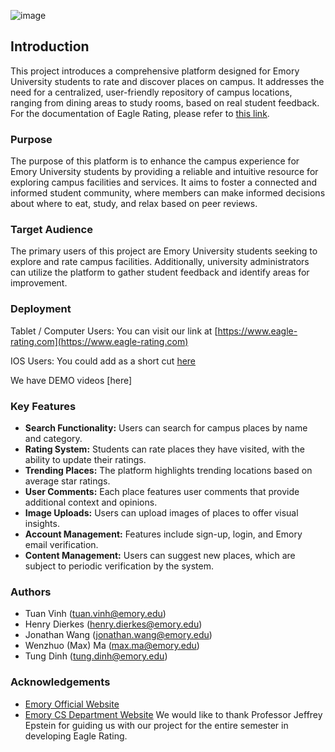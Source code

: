 ![image](https://github.com/henrydierkes/Eagle_Rating/assets/101287371/b9db8fed-feae-4fef-8838-3d36cd139f16)

## Introduction

This project introduces a comprehensive platform designed for Emory University students to rate and discover places on campus. It addresses the need for a centralized, user-friendly repository of campus locations, ranging from dining areas to study rooms, based on real student feedback. For the documentation of Eagle Rating, please refer to [this link](https://github.com/henrydierkes/Eagle_Rating/tree/master/Documentation).

### Purpose

The purpose of this platform is to enhance the campus experience for Emory University students by providing a reliable and intuitive resource for exploring campus facilities and services. It aims to foster a connected and informed student community, where members can make informed decisions about where to eat, study, and relax based on peer reviews.

### Target Audience

The primary users of this project are Emory University students seeking to explore and rate campus facilities. Additionally, university administrators can utilize the platform to gather student feedback and identify areas for improvement.

### Deployment 
Tablet / Computer Users: You can visit our link at [https://www.eagle-rating.com](https://www.eagle-rating.com) 

IOS Users: You could add as a short cut [here](https://www.icloud.com/shortcuts/df98e8a40aa148d28f45f94756af97b7)

We have DEMO videos [here]

### Key Features

- **Search Functionality:** Users can search for campus places by name and category.
- **Rating System:** Students can rate places they have visited, with the ability to update their ratings.
- **Trending Places:** The platform highlights trending locations based on average star ratings.
- **User Comments:** Each place features user comments that provide additional context and opinions.
- **Image Uploads:** Users can upload images of places to offer visual insights.
- **Account Management:** Features include sign-up, login, and Emory email verification.
- **Content Management:** Users can suggest new places, which are subject to periodic verification by the system.

### Authors
- Tuan Vinh (tuan.vinh@emory.edu)
- Henry Dierkes (henry.dierkes@emory.edu)
- Jonathan Wang (jonathan.wang@emory.edu)
- Wenzhuo (Max) Ma (max.ma@emory.edu)
- Tung Dinh (tung.dinh@emory.edu)

### Acknowledgements 
* [Emory Official Website](https://www.emory.edu/home/index.html)
* [Emory CS Department Website](https://computerscience.emory.edu/index.html)
We would like to thank Professor Jeffrey Epstein for guiding us with our project for the entire semester in developing Eagle Rating.
